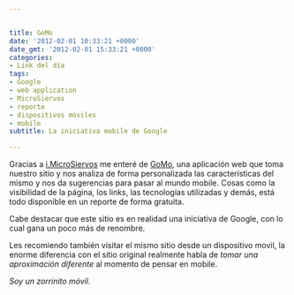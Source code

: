 ```yaml
---


title: GoMo
date: '2012-02-01 10:33:21 +0000'
date_gmt: '2012-02-01 15:33:21 +0000'
categories:
- Link del día
tags:
- Google
- web application
- MicroSiervos
- reporte
- dispositivos móviles
- mobile
subtitle: La iniciativa mobile de Google

---
```



Gracias a [i.MicroSiervos](http://i.microsiervos.com/) me enteré de [GoMo](http://www.howtogomo.com/), una aplicación web que toma nuestro sitio y nos analiza de forma personalizada las características del mismo y nos da sugerencias para pasar al mundo mobile. Cosas como la visibilidad de la página, los links, las tecnologías utilizadas y demás, está todo disponible en un reporte de forma gratuita.

Cabe destacar que este sitio es en realidad una iniciativa de Google, con lo cual gana un poco más de renombre.

Les recomiendo también visitar el mismo sitio desde un dispositivo movil, la enorme diferencia con el sitio original realmente habla de _tomar una aproximación diferente_ al momento de pensar en mobile.

_Soy un zorrinito móvil._
